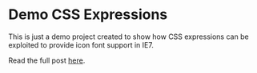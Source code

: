 Demo CSS Expressions
====================

This is just a demo project created to show how CSS expressions can be exploited to provide icon font support in IE7.

Read the full post [here](http://steveush.wordpress.com/?p=3 "Read the post").